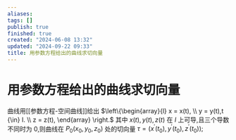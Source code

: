 ```yaml
---
aliases: 
tags: []
publish: true
finished: true
created: "2024-06-08 13:32"
updated: "2024-09-22 09:33"
title: 用参数方程给出的曲线求切向量
---
```

# 用参数方程给出的曲线求切向量 
曲线用[[参数方程-空间曲线]]给出 $\left\{\begin{array}{l} x = x(t), \\ y = y(t),t {\in} I. \\ z = z(t), \end{array} \right.$ 
其中 $x(t),y(t),z(t)$ 在 $I$ 上可导,且三个导数不同时为 0,则曲线在 $P_{0}\left( x_{0},y_{0},z_{0} \right)$ 处的切向量 $\tau = \left( x^{{\prime}}\left( t_{0} \right),y^{{\prime}}\left( t_{0} \right),z^{{\prime}}\left( t_{0} \right) \right);$
